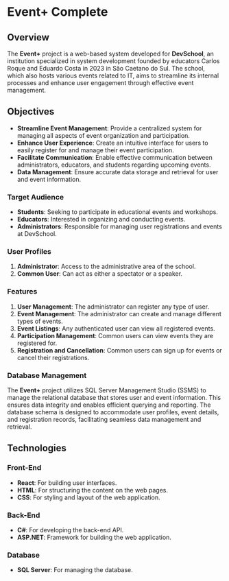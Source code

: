 # Event+ Complete

## Overview

The **Event+** project is a web-based system developed for **DevSchool**, an institution specialized in system development founded by educators Carlos Roque and Eduardo Costa in 2023 in São Caetano do Sul. The school, which also hosts various events related to IT, aims to streamline its internal processes and enhance user engagement through effective event management.

## Objectives

- **Streamline Event Management**: Provide a centralized system for managing all aspects of event organization and participation.
- **Enhance User Experience**: Create an intuitive interface for users to easily register for and manage their event participation.
- **Facilitate Communication**: Enable effective communication between administrators, educators, and students regarding upcoming events.
- **Data Management**: Ensure accurate data storage and retrieval for user and event information.

### Target Audience

- **Students**: Seeking to participate in educational events and workshops.
- **Educators**: Interested in organizing and conducting events.
- **Administrators**: Responsible for managing user registrations and events at DevSchool.

### User Profiles

1. **Administrator**: Access to the administrative area of the school.
2. **Common User**: Can act as either a spectator or a speaker.

### Features

1. **User Management**: The administrator can register any type of user.
2. **Event Management**: The administrator can create and manage different types of events.
3. **Event Listings**: Any authenticated user can view all registered events.
4. **Participation Management**: Common users can view events they are registered for.
5. **Registration and Cancellation**: Common users can sign up for events or cancel their registrations.

### Database Management

The **Event+** project utilizes SQL Server Management Studio (SSMS) to manage the relational database that stores user and event information. This ensures data integrity and enables efficient querying and reporting. The database schema is designed to accommodate user profiles, event details, and registration records, facilitating seamless data management and retrieval.

## Technologies

### Front-End
- **React**: For building user interfaces.
- **HTML**: For structuring the content on the web pages.
- **CSS**: For styling and layout of the web application.

### Back-End
- **C#**: For developing the back-end API.
- **ASP.NET**: Framework for building the web application.

### Database
- **SQL Server**: For managing the database.

